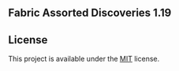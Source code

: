 ## Fabric Assorted Discoveries 1.19

## License

This project is available under the [MIT](https://github.com/rndmaccess/assorted-discoveries-1.19-fabric/blob/main/LICENSE) license.
